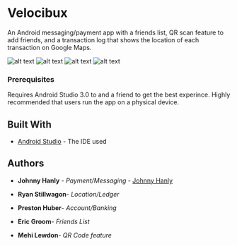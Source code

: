 # Velocibux
An Android messaging/payment app with a friends list, QR scan feature to add friends, and a transaction log that shows the location of each transaction on Google Maps. 

![alt text](https://i.imgur.com/d1QrnZT.jpg "Logo Title Text 1")
![alt text](https://i.imgur.com/rQWVNDw.jpg "Logo Title Text 1")
![alt text](https://i.imgur.com/rPqH4Ge.jpg "Logo Title Text 1")
![alt text](https://i.imgur.com/Zx9S9ly.jpg "Logo Title Text 1")




### Prerequisites

Requires Android Studio 3.0 to and a friend to get the best experince. Highly recommended that users run the app on
a physical device.

## Built With

* [Android Studio](https://developer.android.com/studio/index.html) - The IDE used


## Authors

* **Johnny Hanly** - *Payment/Messaging* - [Johnny Hanly](https://github.com/JohnnyHanly)

* **Ryan Stillwagon**- *Location/Ledger*

* **Preston Huber**- *Account/Banking*

* **Eric Groom**- *Friends List*

* **Mehi Lewdon**- *QR Code feature*
